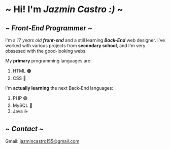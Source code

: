 # ~ Hi! I'm *Jazmin Castro :)* ~

## ~ *Front-End Programmer* ~

I'm a *17 years old* ***front-end*** and a still learning ***Back-End*** web designer. I've worked with various projects from **secondary school**, and I'm very obssesed with the good-looking webs.

My **primary** programming languages are:
1. HTML 🟠
2. CSS 🔵

I'm **actually learning** the next Back-End languages:
1. PHP 🟣
3. MySQL 🐬
4. Java ☕

## ~ *Contact* ~
Gmail: jazmincastro155@gmail.com
